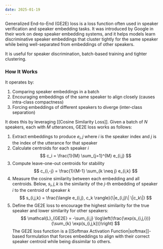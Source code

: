 ```yaml
---
date: 2025-01-19
---
```

Generalized End-to-End (GE2E) loss is a loss function often used in speaker verification and speaker embedding tasks. It was introduced by Google in their work on deep speaker embedding systems, and it helps models learn discriminative speaker embeddings that cluster tightly for the same speaker while being well-separated from embeddings of other speakers.

It is useful for speaker discrimination, batch-based training and tighter clustering. 
### How It Works
It operates by:
1. Comparing speaker embeddings in a batch
2. Encouraging embeddings of the same speaker to align closely (causes intra-class compactness)
3. Forcing embeddings of different speakers to diverge (inter-class separation)

It does this by leveraging [[Cosine Similarity Loss]]. Given a batch of $N$ speakers, each with $M$ utterances, GE2E loss works as follows:
1. Extract embeddings to produce $e_i,j$ where $i$ is the speaker index and $j$ is the index of the utterance for that speaker
2. Calculate centroids for each speaker $i$ $$
c_i = \frac{1}{M} \sum_{j=1}^{M} e_{i,j}
$$
3. Compute leave-one-out centroids for stability$$
c_{i,-j} = \frac{1}{M-1} \sum_{k \neq j} e_{i,k}
$$
4. Measure the cosine similarity between each embedding and all centroids. Below, $s_i,j,k$ is the similarity of the $j$-th embedding of speaker $i$ to the centroid of speaker $k$ $$
s_{i,j,k} = \frac{\langle e_{i,j}, c_k \rangle}{\|e_{i,j}\| \|c_k\|}
$$
5. Define the GE2E loss to encourage the highest similarity for the true speaker and lower similarity for other speakers: $$
\mathcal{L}_{GE2E} = -\sum_{i,j} \log\left(\frac{\exp(s_{i,j,i})}{\sum_{k} \exp(s_{i,j,k})}\right)
$$
The GE2E loss function is a [[Softmax Activation Function|softmax]]-based formulation that forces embeddings to align with their correct speaker centroid while being dissimilar to others.